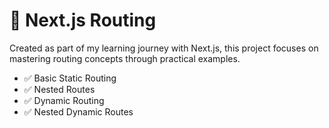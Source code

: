 # 🧭 Next.js Routing

Created as part of my learning journey with Next.js, this project focuses on mastering routing concepts through practical examples.

- ✅ Basic Static Routing
- ✅ Nested Routes
- ✅ Dynamic Routing
- ✅ Nested Dynamic Routes